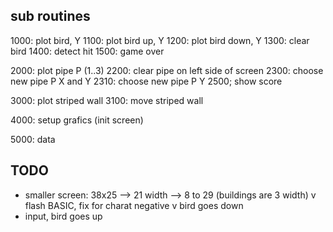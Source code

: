 ## sub routines

  1000: plot bird, Y
  1100: plot bird up, Y
  1200: plot bird down, Y
  1300: clear bird
  1400: detect hit
  1500: game over

  2000: plot pipe P (1..3)
  2200: clear pipe on left side of screen
  2300: choose new pipe P X and Y
  2310: choose new pipe P Y
  2500; show score

  3000: plot striped wall
  3100: move striped wall

  4000: setup grafics (init screen)

  5000: data

## TODO

  * smaller screen: 38x25 --> 21 width --> 8 to 29 (buildings are 3 width)
  v flash BASIC, fix for charat negative
  v bird goes down
  * input, bird goes up
